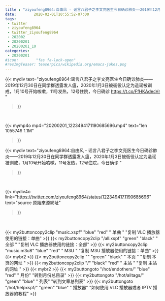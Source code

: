 ```yaml
---
title : "ziyoufeng8964:自由风 - 谣言八君子之李文亮医生今日确诊肺炎——2019年12月30日在同学群透露发人瘟，2020年1月3日被衙役认定为造谣被训戒，1月10号开始咳嗽，11号发热，12号住院，今日确诊 "
date:        2020-02-01T10:55:52-07:00
tags:
 - twitter
 - ziyoufeng8964
 - twitter_ziyoufeng8964
 - 202002
 - 20200201
 - 20200201_10
categories:
 - 20200201
#icon:        "fas fa-lock-open"
#resImgTeaser: teaserpics/wikipedia.org/emacs-jokes.png
---
```


{{< mydiv text="ziyoufeng8964:谣言八君子之李文亮医生今日确诊肺炎——2019年12月30日在同学群透露发人瘟，2020年1月3日被衙役认定为造谣被训戒，1月10号开始咳嗽，11号发热，12号住院，今日确诊 https://t.co/FfHKAdecVr "
>}}
<br>


{{< mymp4o mp4="20200201_1223494171190685696.mp4"
text="len 1055749    1.1M"
>}}


{{< mydiv text="ziyoufeng8964:自由风 - 谣言八君子之李文亮医生今日确诊肺炎——2019年12月30日在同学群透露发人瘟，2020年1月3日被衙役认定为造谣被训戒，1月10号开始咳嗽，11号发热，12号住院，今日确诊 "
>}}
<br>

{{< mydiv4o link="https://twitter.com/ziyoufeng8964/status/1223494171190685696"
text="source 原始來源網址"
>}}


<br>



{{< my2buttoncopy2clip "music.xspf"        "blue"   "red"    " 单曲 "  "复制 VLC 播放器使用的链接：单曲" >}} {{< my2buttoncopy2clip "/all.xspf"         "green"  "black"  " 全部 "  "复制 VLC 播放器使用的链接：全部" >}} {{< my2buttoncopy2clip "music.m3u8"        "blue"   "red"    " M3U  "    "复制 M3U 播放器使用的链接：单曲" >}} {{< mybr2 >}} {{< my2buttoncopy2clip ""                  "green"  "black"  " 本页 "    "复制 本页的网址 " >}} {{< my2buttoncopy2clip "/"                 "black"  "red"    " 主站 "    "复制 主站的网址 " >}} {{< mybr2 >}} {{< my2buttongoto      "/hot/endothers/"   "blue"   "red"    " 月份"   "转到月份总目录" >}} {{< my2buttongoto      "/hot/alltags/"     "green"  "blue"   " 列表"   "转到文章总列表" >}} {{< my2buttongoto      "/hot/helpxspf/"    "green"  "blue"   " 播放器" "如何使用 VLC 播放器或者 IPTV 播放器的教程" >}} 
